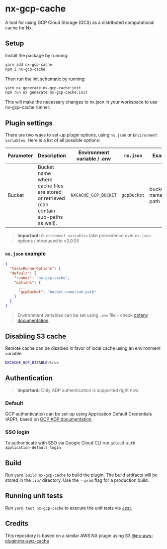 # nx-gcp-cache


A tool for using GCP Cloud Storage (GCS) as a distributed computational cache for Nx.

## Setup

Install the package by running:

```bash
yarn add nx-gcp-cache
npm i nx-gcp-cache
```

Then run the init schematic by running:

```bash
yarn nx generate nx-gcp-cache:init
npm run nx generate nx-gcp-cache:init
```

This will make the necessary changes to nx.json in your workspace to use nx-gcp-cache runner.

## Plugin settings

There are two ways to set-up plugin options, using `nx.json` or `Environment variables`. Here is a list of all possible options:

| Parameter         | Description                                                                                         | Environment variable / .env     | `nx.json`            | Example                        |
| ----------------- | --------------------------------------------------------------------------------------------------- | ------------------------------- | -------------------- | ------------------------------ |
| Bucket            | Bucket name where cache files are stored or retrieved (can contain sub-paths as well).              | `NXCACHE_GCP_BUCKET`            | `gcpBucket`          | bucket-name/sub-path           |

> **Important:** `Environment variables` take precedence over `nx.json` options (introduced in v3.0.0)!

### `nx.json` example

```json
{
  "tasksRunnerOptions": {
  "default": {
    "runner": "nx-gcp-cache",
    "options": {
      ...
      "gcpBucket": "bucket-name/sub-path"
    }
  }
}
```

> Environment variables can be set using `.env` file - check [dotenv documentation](https://www.npmjs.com/package/dotenv).

## Disabling S3 cache

Remote cache can be disabled in favor of local cache using an environment variable

```bash
NXCACHE_GCP_DISABLE=true
```

## Authentication

> **Important:** Only ADP authentication is supported right now

### Default

GCP authentication can be set-up using Application Default Credentials (ADP), based on [GCP ADP documentation](https://cloud.google.com/docs/authentication/provide-credentials-adc).

### SSO login

To authenticate with SSO via Google Cloud CLI run
`gcloud auth application-default login`

## Build

Run `yarn build nx-gcp-cache` to build the plugin. The build artifacts will be stored in the `lib/` directory. Use the `--prod` flag for a production build.

## Running unit tests

Run `yarn test nx-gcp-cache` to execute the unit tests via [Jest](https://jestjs.io).


## Credits

This repository is based on a similar AWS NX plugin using S3 [@nx-aws-plugin/nx-aws-cache](https://github.com/bojanbass/nx-aws)
